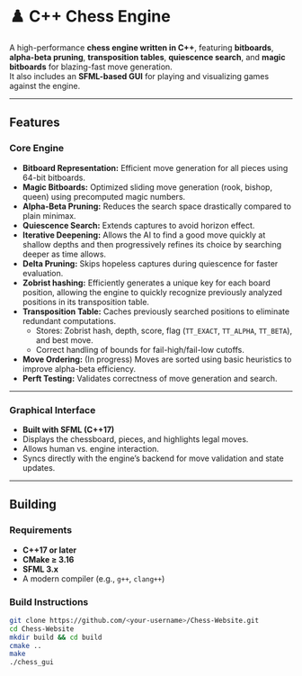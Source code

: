 # ♟️ C++ Chess Engine

A high-performance **chess engine written in C++**, featuring **bitboards**, **alpha-beta pruning**, **transposition tables**, **quiescence search**, and **magic bitboards** for blazing-fast move generation.  
It also includes an **SFML-based GUI** for playing and visualizing games against the engine.

---

## Features

### Core Engine
- **Bitboard Representation:** Efficient move generation for all pieces using 64-bit bitboards.  
- **Magic Bitboards:** Optimized sliding move generation (rook, bishop, queen) using precomputed magic numbers.  
- **Alpha-Beta Pruning:** Reduces the search space drastically compared to plain minimax.  
- **Quiescence Search:** Extends captures to avoid horizon effect.
- **Iterative Deepening:** Allows the AI to find a good move quickly at shallow depths and then progressively refines its choice by searching deeper
  as time allows.
- **Delta Pruning:** Skips hopeless captures during quiescence for faster evaluation.
- **Zobrist hashing:** Efficiently generates a unique key for each board position, allowing the engine to quickly recognize previously analyzed
  positions in its transposition table.
- **Transposition Table:** Caches previously searched positions to eliminate redundant computations.  
  - Stores: Zobrist hash, depth, score, flag (`TT_EXACT`, `TT_ALPHA`, `TT_BETA`), and best move.  
  - Correct handling of bounds for fail-high/fail-low cutoffs.  
- **Move Ordering:** (In progress) Moves are sorted using basic heuristics to improve alpha-beta efficiency.  
- **Perft Testing:** Validates correctness of move generation and search.  

---

### Graphical Interface
- **Built with SFML (C++17)**  
- Displays the chessboard, pieces, and highlights legal moves.  
- Allows human vs. engine interaction.  
- Syncs directly with the engine’s backend for move validation and state updates.  

---

## Building

### Requirements
- **C++17 or later**
- **CMake ≥ 3.16**
- **SFML 3.x**
- A modern compiler (e.g., `g++`, `clang++`)

### Build Instructions
```bash
git clone https://github.com/<your-username>/Chess-Website.git
cd Chess-Website
mkdir build && cd build
cmake ..
make
./chess_gui

